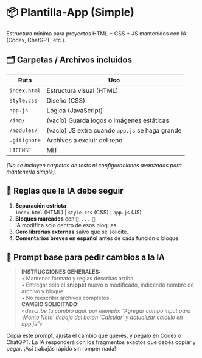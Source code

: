 # 📦 Plantilla‑App (Simple)

Estructura mínima para proyectos HTML + CSS + JS mantenidos con IA (Codex, ChatGPT, etc.).

## 🗂️ Carpetas / Archivos incluidos

| Ruta           | Uso                                             |
|----------------|-------------------------------------------------|
| `index.html`   | Estructura visual (HTML)                        |
| `style.css`    | Diseño (CSS)                                    |
| `app.js`       | Lógica (JavaScript)                             |
| `/img/`        | (vacío) Guarda logos o imágenes estáticas       |
| `/modules/`    | (vacío) JS extra cuando `app.js` se haga grande |
| `.gitignore`   | Archivos a excluir del repo                     |
| `LICENSE`      | MIT                                             |

*(No se incluyen carpetas de tests ni configuraciones avanzadas para mantenerlo simple).*

## 📏 Reglas que la IA **debe** seguir

1. **Separación estricta**  
   `index.html` (HTML) | `style.css` (CSS) | `app.js` (JS)
2. **Bloques marcados** con `🔽 ... 🔼`  
   IA modifica solo dentro de esos bloques.
3. **Cero librerías externas** salvo que se solicite.
4. **Comentarios breves en español** antes de cada función o bloque.

## 🎤 Prompt base para pedir cambios a la IA

> **INSTRUCCIONES GENERALES:**  
> • Mantener formato y reglas descritas arriba.  
> • Entregar solo el **snippet** nuevo o modificado, indicando nombre de archivo y bloque.  
> • No reescribir archivos completos.  
> **CAMBIO SOLICITADO:**  
> _\<describe tu cambio aquí, por ejemplo: “Agregar campo input para ‘Monto Neto’ debajo del botón ‘Calcular’ y actualizar cálculo en app.js”>_

Copia este prompt, ajusta el cambio que querés, y pegalo en Codex o ChatGPT. La IA responderá con los fragmentos exactos que debés copiar y pegar. ¡Así trabajás rápido sin romper nada!